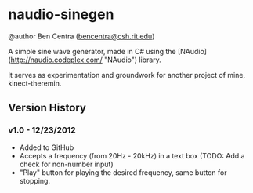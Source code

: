 # naudio-sinegen #
@author Ben Centra (bencentra@csh.rit.edu)

A simple sine wave generator, made in C# using the [NAudio] (http://naudio.codeplex.com/ "NAudio") library. 

It serves as experimentation and groundwork for another project of mine, kinect-theremin.

## Version History ##

### v1.0 - 12/23/2012 ###
* Added to GitHub
* Accepts a frequency (from 20Hz - 20kHz) in a text box (TODO: Add a check for non-number input)
* "Play" button for playing the desired frequency, same button for stopping.